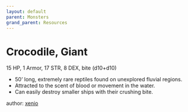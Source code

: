 ```yaml
---
layout: default
parent: Monsters
grand_parent: Resources 
--- 
```


# Crocodile, Giant
15 HP, 1 Armor, 17 STR, 8 DEX, bite (d10+d10)  
- 50’ long, extremely rare reptiles found on unexplored fluvial regions.  
- Attracted to the scent of blood or movement in the water.  
- Can easily destroy smaller ships with their crushing bite.  

author: [xenio](https://xenioinabottle.blogspot.com) 
